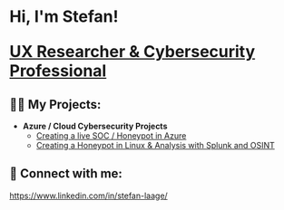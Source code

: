 <h1>Hi, I'm Stefan! 
  
<a href="https://www.linkedin.com/in/stefan-laage/">UX Researcher & Cybersecurity Professional</a>

<h2>👨‍💻 My Projects:</h2>

- <b>Azure / Cloud Cybersecurity Projects</b>
  - [Creating a live SOC / Honeypot in Azure](https://github.com/Greatdane576/Cloud-SOC)
  - [Creating a Honeypot in Linux & Analysis with Splunk and OSINT](https://github.com/Greatdane576/Honeypot-Splunk)



<h2> 🤳 Connect with me:</h2>

https://www.linkedin.com/in/stefan-laage/
<!--
**joshmadakor1/joshmadakor1** is a ✨ _special_ ✨ repository because its `README.md` (this file) appears on your GitHub profile.

Here are some ideas to get you started:

- 🔭 I’m currently working on ...
- 🌱 I’m currently learning ...
- 👯 I’m looking to collaborate on ...
- 🤔 I’m looking for help with ...
- 💬 Ask me about ...
- 📫 How to reach me: ...
- 😄 Pronouns: ...
- ⚡ Fun fact: ...
-->
